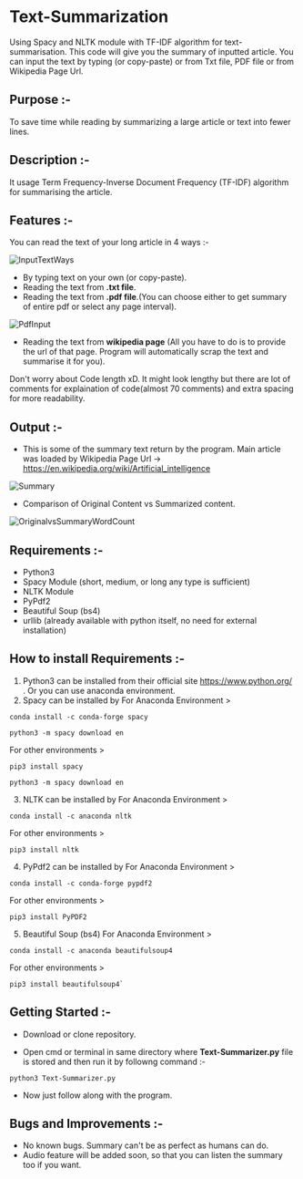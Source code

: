 # Text-Summarization
Using Spacy and NLTK module with TF-IDF algorithm for text-summarisation. This code will give you the summary of inputted article. You can input the text by typing (or copy-paste) or from Txt file, PDF file or from Wikipedia Page Url.

## Purpose :- 

To save time while reading by summarizing a large article or text into fewer lines. 


## Description :-

It usage Term Frequency-Inverse Document Frequency (TF-IDF) algorithm for summarising the article.

## Features :-

You can read the text of your long article in 4 ways :-

![InputTextWays](https://user-images.githubusercontent.com/56812557/212475484-5bd0addf-1b14-4820-b4e2-b21565de8b71.png)

  - By typing text on your own (or copy-paste).
  - Reading the text from **.txt file**.
  - Reading the text from **.pdf file**.(You can choose either to get summary of entire pdf or select any page interval).
  
  ![PdfInput](https://user-images.githubusercontent.com/56812557/212475479-d012f433-8ebd-4283-9c18-c1ebf552accf.png)

  - Reading the text from **wikipedia page** (All you have to do is to provide the url of that page. Program will automatically scrap the text and summarise it for you).
  
Don't worry about Code length xD. It might look lengthy but there are lot of comments for explaination of code(almost 70 comments) and extra spacing for more readability.

 
 ## Output :- 
 
   - This is some of the summary text return by the program. Main article was loaded by Wikipedia Page Url -> https://en.wikipedia.org/wiki/Artificial_intelligence
   
   ![Summary](https://user-images.githubusercontent.com/56812557/212475483-5fe99afd-5016-428e-877d-e1e0b9406786.png)
   
   - Comparison of Original Content vs Summarized content.
   
   ![OriginalvsSummaryWordCount](https://user-images.githubusercontent.com/56812557/212475485-d06beadf-1805-49e2-a906-a2745d06b832.png)
   


  
## Requirements :-

- Python3 
- Spacy Module (short, medium, or long any type is sufficient)
- NLTK Module
- PyPdf2
- Beautiful Soup (bs4)
- urllib (already available with python itself, no need for external installation)


## How to install Requirements :-

1. Python3 can be installed from their official site https://www.python.org/ . Or you can use anaconda environment.
2. Spacy can be installed by
For Anaconda Environment > 
```
conda install -c conda-forge spacy

python3 -m spacy download en
```
For other environments > 
```
pip3 install spacy

python3 -m spacy download en
```
3. NLTK can be installed by
For Anaconda Environment > 
```
conda install -c anaconda nltk
```
For other environments > 
```
pip3 install nltk
```

4. PyPdf2 can be installed by
For Anaconda Environment > 
```
conda install -c conda-forge pypdf2
```
For other environments > 
```
pip3 install PyPDF2
```

5. Beautiful Soup (bs4)
For Anaconda Environment > 
```
conda install -c anaconda beautifulsoup4
```
For other environments > 
```
pip3 install beautifulsoup4`
```
## Getting Started :-

- Download or clone repository.

- Open cmd or terminal in same directory where **Text-Summarizer.py** file is stored and then run it by followng command :- 
```
python3 Text-Summarizer.py
```
- Now just follow along with the program.


## Bugs and Improvements :-

- No known bugs. Summary can't be as perfect as humans can do.
- Audio feature will be added soon, so that you can listen the summary too if you want.


